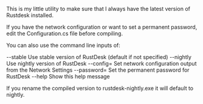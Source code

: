 This is my little utility to make sure that I always have the latest version of Rustdesk installed.

If you have the network configuration or want to set a permanent password, edit the Configuration.cs file before compiling.

You can also use the command line inputs of:

--stable           Use stable version of RustDesk (default if not specified)
--nightly          Use nightly version of RustDesk
--config=<value>   Set network configuration output from the Network Settings
--password=<value> Set the permanent password for RustDesk
--help             Show this help message

If you rename the compiled version to rustdesk-nightly.exe it will default to nightly.